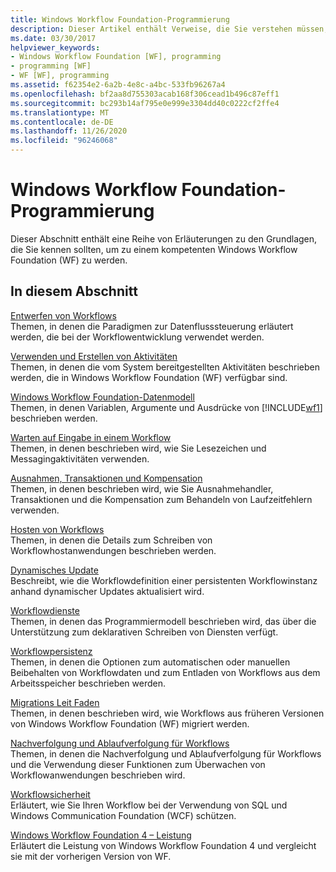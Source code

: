```yaml
---
title: Windows Workflow Foundation-Programmierung
description: Dieser Artikel enthält Verweise, die Sie verstehen müssen, um eine erfahrene Windows Workflow Foundation Programmierer zu werden.
ms.date: 03/30/2017
helpviewer_keywords:
- Windows Workflow Foundation [WF], programming
- programming [WF]
- WF [WF], programming
ms.assetid: f62354e2-6a2b-4e8c-a4bc-533fb96267a4
ms.openlocfilehash: bf2aa8d755303acab168f306cead1b496c87eff1
ms.sourcegitcommit: bc293b14af795e0e999e3304dd40c0222cf2ffe4
ms.translationtype: MT
ms.contentlocale: de-DE
ms.lasthandoff: 11/26/2020
ms.locfileid: "96246068"
---
```

# <a name="windows-workflow-foundation-programming"></a>Windows Workflow Foundation-Programmierung

Dieser Abschnitt enthält eine Reihe von Erläuterungen zu den Grundlagen, die Sie kennen sollten, um zu einem kompetenten Windows Workflow Foundation (WF) zu werden.  
  
## <a name="in-this-section"></a>In diesem Abschnitt  

 [Entwerfen von Workflows](designing-workflows.md)  
 Themen, in denen die Paradigmen zur Datenflusssteuerung erläutert werden, die bei der Workflowentwicklung verwendet werden.  
  
 [Verwenden und Erstellen von Aktivitäten](using-and-creating-activities.md)  
 Themen, in denen die vom System bereitgestellten Aktivitäten beschrieben werden, die in Windows Workflow Foundation (WF) verfügbar sind.  
  
 [Windows Workflow Foundation-Datenmodell](data-model.md)  
 Themen, in denen Variablen, Argumente und Ausdrücke von [!INCLUDE[wf1](../../../includes/wf1-md.md)] beschrieben werden.  
  
 [Warten auf Eingabe in einem Workflow](waiting-for-input-in-a-workflow.md)  
 Themen, in denen beschrieben wird, wie Sie Lesezeichen und Messagingaktivitäten verwenden.  
  
 [Ausnahmen, Transaktionen und Kompensation](exceptions-transactions-and-compensation.md)  
 Themen, in denen beschrieben wird, wie Sie Ausnahmehandler, Transaktionen und die Kompensation zum Behandeln von Laufzeitfehlern verwenden.  
  
 [Hosten von Workflows](hosting-workflows.md)  
 Themen, in denen die Details zum Schreiben von Workflowhostanwendungen beschrieben werden.  
  
 [Dynamisches Update](dynamic-update.md)  
 Beschreibt, wie die Workflowdefinition einer persistenten Workflowinstanz anhand dynamischer Updates aktualisiert wird.  
  
 [Workflowdienste](../wcf/feature-details/workflow-services.md)  
 Themen, in denen das Programmiermodell beschrieben wird, das über die Unterstützung zum deklarativen Schreiben von Diensten verfügt.  
  
 [Workflowpersistenz](workflow-persistence.md)  
 Themen, in denen die Optionen zum automatischen oder manuellen Beibehalten von Workflowdaten und zum Entladen von Workflows aus dem Arbeitsspeicher beschrieben werden.  
  
 [Migrations Leit Faden](migration-guidance.md)  
 Themen, in denen beschrieben wird, wie Workflows aus früheren Versionen von Windows Workflow Foundation (WF) migriert werden.  
  
 [Nachverfolgung und Ablaufverfolgung für Workflows](workflow-tracking-and-tracing.md)  
 Themen, in denen die Nachverfolgung und Ablaufverfolgung für Workflows und die Verwendung dieser Funktionen zum Überwachen von Workflowanwendungen beschrieben wird.  
  
 [Workflowsicherheit](workflow-security.md)  
 Erläutert, wie Sie Ihren Workflow bei der Verwendung von SQL und Windows Communication Foundation (WCF) schützen.  
  
 [Windows Workflow Foundation 4 – Leistung](performance.md)  
 Erläutert die Leistung von Windows Workflow Foundation 4 und vergleicht sie mit der vorherigen Version von WF.
